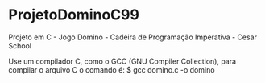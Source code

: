 # ProjetoDominoC99
Projeto em C - Jogo Domino -  Cadeira de Programação Imperativa - Cesar School

Use um compilador C, como o GCC (GNU Compiler Collection), 
para compilar o arquivo C o comando é:
$ gcc domino.c -o domino
